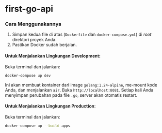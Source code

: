 # first-go-api

### Cara Menggunakannya

1.  Simpan kedua file di atas (`Dockerfile` dan `docker-compose.yml`) di *root* direktori proyek Anda.
2.  Pastikan Docker sudah berjalan.

#### Untuk Menjalankan Lingkungan **Development**:
Buka terminal dan jalankan:
```bash
docker-compose up dev
```
Ini akan membuat kontainer dari image `golang:1.24-alpine`, me-mount kode Anda, dan menjalankan `air`. Buka `http://localhost:8081`. Setiap kali Anda menyimpan perubahan pada file `.go`, server akan otomatis restart.

#### Untuk Menjalankan Lingkungan **Production**:
Buka terminal dan jalankan:
```bash
docker-compose up --build apps